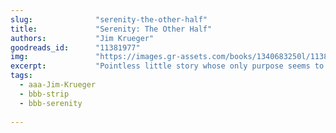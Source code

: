 ```yaml
---
slug:              "serenity-the-other-half"
title:             "Serenity: The Other Half"
authors:           "Jim Krueger"
goodreads_id:      "11381977"
img:               "https://images.gr-assets.com/books/1340683250l/11381977.jpg"
excerpt:           "Pointless little story whose only purpose seems to be giving River a more active involvement in the crew's heists..."
tags:
  - aaa-Jim-Krueger
  - bbb-strip
  - bbb-serenity
  
---
```


